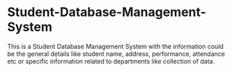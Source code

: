 # Student-Database-Management-System
This is a Student Database Management System with the information could be the general details like student name, address, performance, attendance etc or specific information related to departments like collection of data. 
